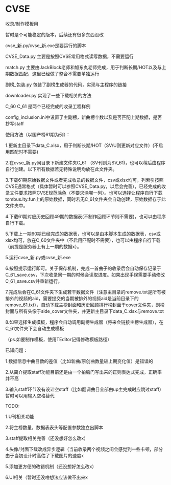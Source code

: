 # CVSE
 收录/制作模板用
 
 暂时是个可能稳定的版本，后续还有很多东西没改
 
 cvse_新.py/cvse_新.exe是要运行的脚本
 
 CVSE_Data.py 主要是按照CVSE常用格式读写数据，不需要运行
 
 match.py 主要由JackBlock老师和旭东丸老师完成，用于判断长期/HOT以及与上期数据匹配，这里已经做了整合不需要单独运行
 
 副榜_包装.py 包装了副榜生成器的代码，实现与主程序的链接
 
 downloader.py 实现了一些下载相关的方法
 
 C_60 C_61 是两个已经完成的收录工程样例

 config_inclusion.ini中设置了主副榜，新曲榜个数以及是否匹配上期数据，是否抄写staff


 使用方法（以国产榜61期为例）：
 
 1.更新主目录下data_C.xlsx，用于判断长期/HOT（SV/U则更新对应文件）(不启用匹配时不需要)
 
 2.在cvse_新.py同目录下新建文件夹C_61 （SV刊则为SV_61)，也可以稍后由程序自行创建。以下所有数据若无特殊说明均放在此文件夹。
 
 3.下载61期原始数据文件或者完成收录的数据文件，csv或xlsx均可，列索引按照CVSE通常格式（具体暂时可以参照CVSE_Data.py，以后会完善），已经完成的收录文件要求按照CVSE规范涂色（不要求涂哪一列）。也可以选择让程序自行下载tombus.lty.fun上的原始数据，同时若无C_61文件夹会自动创建，原始数据存于此文件夹中。
 
 4.下载61期对应历史回顾49期的数据表(不制作回顾环节则不需要)，也可以由程序自行下载。

 5.下载上一期60期已经完成的数据表，也可以是由本脚本生成的数据表，csv或xlsx均可，放在C_60文件夹中（不启用匹配时不需要），也可以由程序自行下载（前提是服务器上有上一期的数据x）。
 
 5.运行cvse_新.py或cvse_新.exe
 
 6.按照提示运行即可。关于保存机制，完成一首曲子的收录后会自动保存记录于C_61_save.csv，下次收录同一期的时候会读取进度。如果出现手误需要手动修改C_61_save.csv并重新运行。
 
 7.完成后会在C_61文件夹下生成若干数据文件（注意主目录的remove.txt是所有被排外的视频的aid，需要提交的当期被排外的视频aid是当前目录下的remove_61.txt），自动下载主榜封面和历史回顾排行榜封面于cover文件夹，副榜封面与所有头像于side_cover文件夹，并更新主目录下data_C.xlsx与remove.txt
 
 8.如果选择生成模板，程序会自动调用副榜生成器（将来会链接主榜生成器），在C_61文件夹下会自动生成模板
 
 （ps.如要制作模板，使用TEditor记得修改模板路径）



 已知问题：
 
 1.数据信息中曲目数的差值（比如新曲/原创曲数量较上期变化值）是错误的
 
 2.从简介提取staff功能目前还是由一个拍脑门写出来的正则表达式完成，正确率并不高
 
 3.输入staff环节没有设计空staff（比如翻调曲目全部由up主完成时应跳过staff）暂时可以用输入空格替代
 
 

 TODO:
 
 1.U刊相关功能
 
 2.将主榜数量，数据表表头等配置参数独立出脚本
 
 3.staff提取相关完善（还没想好怎么改x）
 
 4.头像/封面下载改成异步逻辑（当前收录两个视频之间会感觉到一些卡顿，部分由于当初设计时高估了下载图片的速度x
 
 5.添加更方便的改错机制（还没想好怎么改x）
 
 6.UI相关（暂时还没啥想法应该做不出来x
